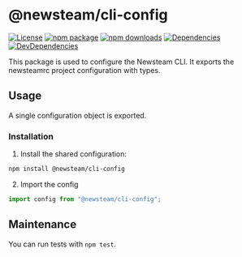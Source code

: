 # @newsteam/cli-config

[![License](https://img.shields.io/npm/l/@newsteam/cli-config.svg)](https://github.com/feight/packages/blob/master/LICENSE)
[![npm package](https://img.shields.io/npm/v/@newsteam/cli-config/latest.svg)](https://www.npmjs.com/package/@newsteam/cli-config)
[![npm downloads](https://img.shields.io/npm/dm/@newsteam/cli-config.svg)](https://www.npmjs.com/package/@newsteam/cli-config)
[![Dependencies](https://img.shields.io/david/feight/packages.svg?path=packages%2Fconfig)](https://david-dm.org/feight/packages?path=packages/config)
[![DevDependencies](https://img.shields.io/david/feight/packages.svg?path=packages%2Fconfig)](https://david-dm.org/feight/packages?type=dev&path=packages/config)

This package is used to configure the Newsteam CLI. It exports the newsteamrc
project configuration with types.

## Usage

A single configuration object is exported.

### Installation

1. Install the shared configuration:

  ```sh
  npm install @newsteam/cli-config
  ```

2. Import the config
  ```js
  import config from "@newsteam/cli-config";
  ```

## Maintenance

You can run tests with `npm test`.

